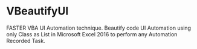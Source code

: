 # VBeautifyUI
FASTER VBA UI Automation technique. Beautify code UI Automation using only Class as List in Microsoft Excel 2016 to perform any Automation Recorded Task.

